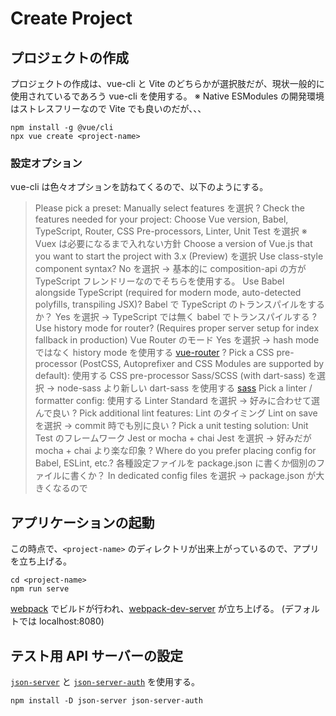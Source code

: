 # Create Project

## プロジェクトの作成

プロジェクトの作成は、vue-cli と Vite のどちらかが選択肢だが、現状一般的に使用されているであろう vue-cli を使用する。
※ Native ESModules の開発環境はストレスフリーなので Vite でも良いのだが、、、

```shell
npm install -g @vue/cli
npx vue create <project-name>
```

### 設定オプション

vue-cli は色々オプションを訪ねてくるので、以下のようにする。

> Please pick a preset:
Manually select features を選択
> ? Check the features needed for your project: Choose Vue version,
Babel, TypeScript, Router, CSS Pre-processors, Linter, Unit Test を選択
※ Vuex は必要になるまで入れない方針
> Choose a version of Vue.js that you want to start the project with
3.x (Preview) を選択
> Use class-style component syntax?
No を選択 -> 基本的に composition-api の方が TypeScript フレンドリーなのでそちらを使用する。
> Use Babel alongside TypeScript (required for modern mode, auto-detected polyfills, transpiling JSX)?
Babel で TypeScript のトランスパイルをするか？
Yes を選択 -> TypeScript では無く babel でトランスパイルする
>? Use history mode for router? (Requires proper server setup for index fallback in production)
Vue Router のモード
Yes を選択 -> hash mode ではなく history mode を使用する [vue-router](https://router.vuejs.org/guide/essentials/history-mode.html)
> ? Pick a CSS pre-processor (PostCSS, Autoprefixer and CSS Modules are supported by default):
使用する CSS pre-processor
Sass/SCSS (with dart-sass) を選択 -> node-sass より新しい dart-sass を使用する [sass](https://sass-lang.com/dart-sass)
> Pick a linter / formatter config:
使用する Linter
Standard を選択 -> 好みに合わせて選んで良い
> ? Pick additional lint features:
Lint のタイミング
Lint on save を選択 -> commit 時でも別に良い
> ? Pick a unit testing solution:
Unit Test のフレームワーク Jest or mocha + chai
Jest を選択 -> 好みだが mocha + chai より楽な印象
> ? Where do you prefer placing config for Babel, ESLint, etc.?
各種設定ファイルを package.json に書くか個別のファイルに書くか？
In dedicated config files を選択 -> package.json が大きくなるので

## アプリケーションの起動

この時点で、`<project-name>` のディレクトリが出来上がっているので、アプリを立ち上げる。

```shell
cd <project-name>
npm run serve
```

[webpack](https://webpack.js.org/) でビルドが行われ、[webpack-dev-server](https://github.com/webpack/webpack-dev-server) が立ち上げる。
(デフォルトでは localhost:8080)

## テスト用 API サーバーの設定

[`json-server`](https://github.com/typicode/json-server) と [`json-server-auth`](https://github.com/jeremyben/json-server-auth) を使用する。

`npm install -D json-server json-server-auth`

